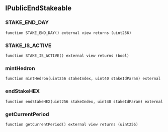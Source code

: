 
## IPublicEndStakeable

### STAKE_END_DAY

```solidity
function STAKE_END_DAY() external view returns (uint256)
```

### STAKE_IS_ACTIVE

```solidity
function STAKE_IS_ACTIVE() external view returns (bool)
```

### mintHedron

```solidity
function mintHedron(uint256 stakeIndex, uint40 stakeIdParam) external
```

### endStakeHEX

```solidity
function endStakeHEX(uint256 stakeIndex, uint40 stakeIdParam) external
```

### getCurrentPeriod

```solidity
function getCurrentPeriod() external view returns (uint256)
```

